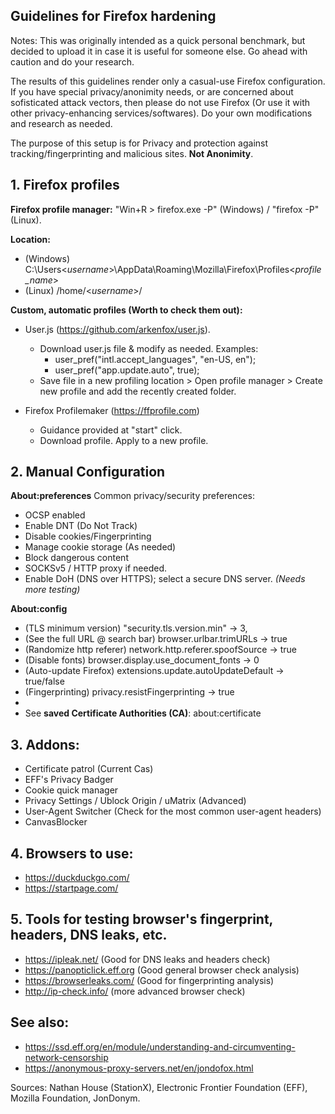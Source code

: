 ## Guidelines for Firefox hardening

Notes: This was originally intended as a quick personal benchmark, but decided to upload it in case it is useful for someone else. Go ahead with caution and do your research.

The results of this guidelines render only a casual-use Firefox configuration. If you have special privacy/anonimity needs, or are concerned about sofisticated attack vectors, then please do not use Firefox (Or use it with other privacy-enhancing services/softwares). Do your own modifications and research as needed.

The purpose of this setup is for Privacy and protection against tracking/fingerprinting and malicious sites. **Not Anonimity**.

## 1. Firefox profiles
**Firefox profile manager:** "Win+R > firefox.exe -P" (Windows) / "firefox -P" (Linux). 

**Location:**
- (Windows) C:\Users\<*username*>\AppData\Roaming\Mozilla\Firefox\Profiles\<*profile_name*>
- (Linux) /home/<*username*>/
  
**Custom, automatic profiles (Worth to check them out):**
- User.js (https://github.com/arkenfox/user.js).
  - Download user.js file & modify as needed. Examples: 
    - user_pref("intl.accept_languages", "en-US, en");
    - user_pref("app.update.auto", true);
  - Save file in a new profiling location > Open profile manager > Create new profile and add the recently created folder.

- Firefox Profilemaker (https://ffprofile.com) 
  - Guidance provided at "start" click.
  - Download profile. Apply to a new profile.
 ## 2. Manual Configuration
 
 **About:preferences**
Common privacy/security preferences:
- OCSP enabled
- Enable DNT (Do Not Track)
- Disable cookies/Fingerprinting
- Manage cookie storage (As needed)
- Block dangerous content
- SOCKSv5 / HTTP proxy if needed.
- Enable DoH (DNS over HTTPS); select a secure DNS server. *(Needs more testing)*

**About:config**

- (TLS minimum version) "security.tls.version.min" -> 3, 
- (See the full URL @ search bar) browser.urlbar.trimURLs -> true
- (Randomize http referer) network.http.referer.spoofSource -> true
- (Disable fonts) browser.display.use_document_fonts -> 0
- (Auto-update Firefox) extensions.update.autoUpdateDefault -> true/false
- (Fingerprinting) privacy.resistFingerprinting -> true
- 
- See **saved Certificate Authorities (CA)**: about:certificate


## 3. Addons:
- Certificate patrol (Current Cas)
- EFF's Privacy Badger
- Cookie quick manager
- Privacy Settings / Ublock Origin / uMatrix (Advanced)
- User-Agent Switcher (Check for the most common user-agent headers)
- CanvasBlocker

## 4. Browsers to use:
- https://duckduckgo.com/
- https://startpage.com/

## 5. Tools for testing browser's fingerprint, headers, DNS leaks, etc.
- https://ipleak.net/ (Good for DNS leaks and headers check)
- https://panopticlick.eff.org (Good general browser check analysis)
- https://browserleaks.com/ (Good for fingerprinting analysis)
- http://ip-check.info/ (more advanced browser check)

## See also:
- https://ssd.eff.org/en/module/understanding-and-circumventing-network-censorship
- https://anonymous-proxy-servers.net/en/jondofox.html


Sources: Nathan House (StationX), Electronic Frontier Foundation (EFF), Mozilla Foundation, JonDonym.
